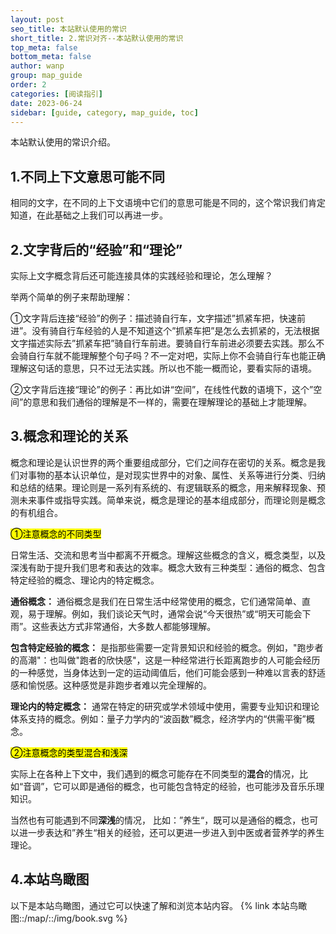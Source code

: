 ```yaml
---
layout: post
seo_title: 本站默认使用的常识
short_title: 2.常识对齐--本站默认使用的常识
top_meta: false
bottom_meta: false
author: wanp
group: map_guide
order: 2
categories: [阅读指引]
date: 2023-06-24
sidebar: [guide, category, map_guide, toc]
---
```


本站默认使用的常识介绍。

<!-- more -->

## 1.不同上下文意思可能不同

相同的文字，在不同的上下文语境中它们的意思可能是不同的，这个常识我们肯定知道，在此基础之上我们可以再进一步。

## 2.文字背后的“经验”和“理论”

实际上文字概念背后还可能连接具体的实践经验和理论，怎么理解？

举两个简单的例子来帮助理解：  

①文字背后连接“经验”的例子：描述骑自行车，文字描述”抓紧车把，快速前进”。没有骑自行车经验的人是不知道这个”抓紧车把”是怎么去抓紧的，无法根据文字描述实际去”抓紧车把”骑自行车前进。要骑自行车前进必须要去实践。那么不会骑自行车就不能理解整个句子吗？不一定对吧，实际上你不会骑自行车也能正确理解这句话的意思，只不过无法实践。所以也不能一概而论，要看实际的语境。  

②文字背后连接“理论”的例子：再比如讲“空间”，在线性代数的语境下，这个”空间”的意思和我们通俗的理解是不一样的，需要在理解理论的基础上才能理解。

## 3.概念和理论的关系

概念和理论是认识世界的两个重要组成部分，它们之间存在密切的关系。概念是我们对事物的基本认识单位，是对现实世界中的对象、属性、关系等进行分类、归纳和总结的结果。理论则是一系列有系统的、有逻辑联系的概念，用来解释现象、预测未来事件或指导实践。简单来说，概念是理论的基本组成部分，而理论则是概念的有机组合。

<mark>①注意概念的不同类型</mark>

日常生活、交流和思考当中都离不开概念。理解这些概念的含义，概念类型，以及深浅有助于提升我们思考和表达的效率。概念大致有三种类型：通俗的概念、包含特定经验的概念、理论内的特定概念。

**通俗概念：** 通俗概念是我们在日常生活中经常使用的概念，它们通常简单、直观，易于理解。例如，我们谈论天气时，通常会说“今天很热”或“明天可能会下雨”。这些表达方式非常通俗，大多数人都能够理解。

**包含特定经验的概念：** 是指那些需要一定背景知识和经验的概念。例如，"跑步者的高潮"：也叫做"跑者的欣快感"，这是一种经常进行长距离跑步的人可能会经历的一种感觉，当身体达到一定的运动阈值后，他们可能会感到一种难以言表的舒适感和愉悦感。这种感觉是非跑步者难以完全理解的。

**理论内的特定概念：** 通常在特定的研究或学术领域中使用，需要专业知识和理论体系支持的概念。例如：量子力学内的“波函数”概念，经济学内的“供需平衡”概念。

<mark>②注意概念的类型混合和浅深</mark>

实际上在各种上下文中，我们遇到的概念可能存在不同类型的**混合**的情况，比如“音调”，它可以即是通俗的概念，也可能包含特定的经验，也可能涉及音乐乐理知识。

当然也有可能遇到不同**深浅**的情况， 比如：”养生“，既可以是通俗的概念，也可以进一步表达和”养生“相关的经验，还可以更进一步进入到中医或者营养学的养生理论。

## 4.本站鸟瞰图

以下是本站鸟瞰图，通过它可以快速了解和浏览本站内容。
{% link 本站鸟瞰图::/map/::/img/book.svg %}

